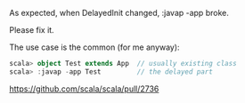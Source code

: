 As expected, when DelayedInit changed, :javap -app broke.

Please fix it.

The use case is the common (for me anyway):

```scala
scala> object Test extends App  // usually existing class
scala> :javap -app Test         // the delayed part
```
https://github.com/scala/scala/pull/2736
